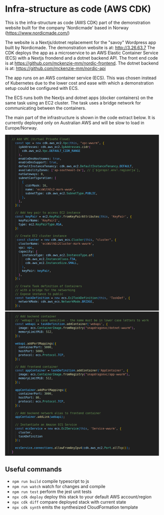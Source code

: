 # Infra-structure as code (AWS CDK) 

This is the infra-structure as code (AWS CDK) part of the demonstration website built for the company 'Nordicmade' based in Norway (https://www.nordicmade.com/) 

The website is a Nextjs/dotnet replacement for the "savoy" Wordpress app built by Nordicmade. The demonstration website is at: http://3.26.63.7
The CDK deploys the app as a microservice to an AWS Elastic Container Service (ECS) with a Nextjs frondend and a dotnet backend API.
The front end code is at https://github.com/mckenzie-mm/nordic-frontend. The dotnet backend is at: https://github.com/mckenzie-mm/nordic-api

The app runs on an AWS container service (ECS). This was chosen instead of Kubernetes due to the lower cost and ease with which a demonstration setup could be configured with ECS. 

The ECS runs both the Nextjs and dotnet apps (docker containers) on the same task using an EC2 cluster. The task uses a bridge network for communicating between the containers. 

The main part of the infrastructure is shown in the code extract below. It is currently deployed only on Australian AWS and will be slow to load in Europe/Norway.

![alt text](https://github.com/mckenzie-mm/ecs-nordic-cdk/blob/main/images-readme/1.png)
![alt text](https://github.com/mckenzie-mm/ecs-nordic-cdk/blob/main/images-readme/2.png)

## Useful commands

* `npm run build`   compile typescript to js
* `npm run watch`   watch for changes and compile
* `npm run test`    perform the jest unit tests
* `npx cdk deploy`  deploy this stack to your default AWS account/region
* `npx cdk diff`    compare deployed stack with current state
* `npx cdk synth`   emits the synthesized CloudFormation template
